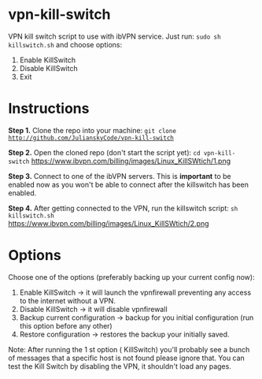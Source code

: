 # vpn-kill-switch
VPN kill switch script to use with ibVPN service.
Just run:
<code>sudo sh killswitch.sh</code> and choose options:
1. Enable KillSwitch
2. Disable KillSwitch
0. Exit

# Instructions

<b>Step 1.</b> Clone the repo into your machine:
<code>git clone http://github.com/JulianskyCode/vpn-kill-switch</code>


<b>Step 2.</b> Open the cloned repo (don't start the script yet):
<code>cd vpn-kill-switch</code>
https://www.ibvpn.com/billing/images/Linux_KillSWtich/1.png

<b>Step 3.</b> Connect to one of the ibVPN servers. This is <b>important</b> to be enabled now as you won't be able to connect after the killswitch has been enabled.

<b>Step 4.</b> After getting connected to the VPN, run the killswitch script:
<code>sh killswitch.sh</code>
https://www.ibvpn.com/billing/images/Linux_KillSWtich/2.png

# Options
Choose one of the options (preferably backing up your current config now):

  1. Enable KillSwitch -> it will launch the vpnfirewall preventing any access to the internet without a VPN.
  2. Disable KillSwitch -> it will disable vpnfirewall
  3. Backup current configuration -> backup for you initial configuration (run this option before any other)
  4. Restore configuration -> restores the backup your initially saved.
  
Note: After running the 1 st option (  KillSwitch) you'll probably see a bunch of messages that a specific host is not found please ignore that. You can test the Kill Switch by disabling the VPN, it shouldn't load any pages.
